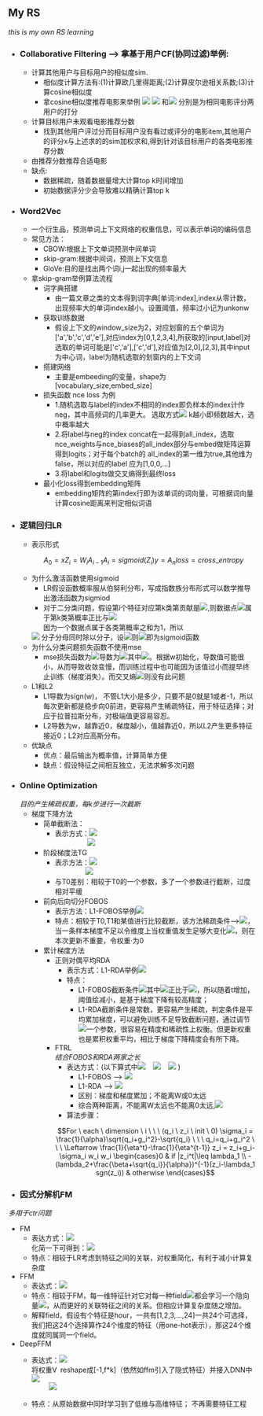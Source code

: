 ## My RS
*this is my own RS learning*
- ### Collaborative Filtering  --> 拿基于用户CF(协同过滤)举例:
  - 计算其他用户与目标用户的相似度sim.
    - 相似度计算方法有:(1)计算欧几里得距离;(2)计算皮尔逊相关系数;(3)计算cosine相似度
    - 拿cosine相似度推荐电影来举例  <img src="http://latex.codecogs.com/gif.latex?C%28x%2Cy%29%3D%5Cfrac%7B%5Csum%20x_i%20y_i%7D%7B%5Csqrt%7B%5Csum%7Bx_i%5E2%7D%7D%5Csqrt%7B%5Csum%7By_i%5E2%7D%7D%7D"/>   <img src="http://latex.codecogs.com/gif.latex?x_i"/>  和<img src="http://latex.codecogs.com/gif.latex?y_i"/> 分别是为相同电影评分两用户的打分
  - 计算目标用户未观看电影推荐分数
    - 找到其他用户评过分而目标用户没有看过或评分的电影item,其他用户的评分x与上述求的的sim加权求和,得到针对该目标用户的各类电影推荐分数
  - 由推荐分数推荐合适电影
  - 缺点:
    - 数据稀疏，随着数据量增大计算top k时间增加
    - 初始数据评分少会导致难以精确计算top k
- ### Word2Vec
  - 一个衍生品，预测单词上下文网络的权重信息，可以表示单词的编码信息
  - 常见方法：
    - CBOW:根据上下文单词预测中间单词
    - skip-gram:根据中间词，预测上下文信息
    - GloVe:目的是找出两个词i,j一起出现的频率最大
  - 拿skip-gram举例算法流程
    - 词字典搭建
      - 由一篇文章之类的文本得到词字典[单词:index],index从零计数，出现频率大的单词index越小。设置阈值，频率过小记为unkonw
    - 获取训练数据
      - 假设上下文的window_size为2，对应划窗的五个单词为['a','b','c','d','e'],对应index为[0,1,2,3,4],所获取的[input,label]对选取的单词可能是['c','a'],['c','d'],对应值为[2,0],[2,3],其中input为中心词，label为随机选取的划窗内的上下文词
    - 搭建网络
      - 主要是embeeding的变量，shape为[vocabulary_size,embed_size]
    - 损失函数 nce loss 为例
      - 1.随机选取与label的index不相同的index即负样本的index计作neg，其中高频词的几率更大。         选取方式<img src="http://latex.codecogs.com/gif.latex?p(k)=(log(k+2)-log(k+1))/log(vocabulary_size+1)"/> k越小即频数越大，选中概率越大
      - 2.将label与neg的index concat在一起得到all_index，选取nce_weights与nce_biases的all_index部分与embed做矩阵运算得到logits；对于每个batch的 all_index的第一维为true,其他维为false，所以对应的label
            应为[1,0,0,...]
      - 3.将label和logits做交叉熵得到最终loss
    - 最小化loss得到embedding矩阵
      - embedding矩阵的第index行即为该单词的词向量，可根据词向量计算cosine距离来判定相似词语
- ### 逻辑回归LR
  - 表示形式
    ```math
    A_0 = x
    
    Z_i=W_iA_{i-1}
    
    A_i=sigmoid(Z_i)
    
    y = A_n
    
    loss = cross\_entropy
    ```
  - 为什么激活函数使用sigmoid
    - LR假设函数概率服从伯努利分布，写成指数族分布形式可以数学推导出激活函数为sigmiod
    - 对于二分类问题，假设第i个特征对应第k类第贡献是<img src="http://latex.codecogs.com/gif.latex?w_%7Bki%7D"/>,则数据点<img src="http://latex.codecogs.com/gif.latex?%28x_1%2Cx_2%2C...%2Cx_n%29"/>属于第k类第概率正比与<img src="http://latex.codecogs.com/gif.latex?%5Cexp%28%7Bw_%7Bk1%7Dx_1&plus;...&plus;w_%7Bkn%7Dx_n%7D%29"/> <br>
    因为一个数据点属于各类第概率之和为1，所以
    <img src="http://latex.codecogs.com/gif.latex?p%28y%3D1%29%3D%5Cfrac%7B%5Cexp%28%5Csum_%7Bi%3D1%7D%5Enw_%7B1i%7Dx_i%29%7D%7B%5Cexp%28%5Csum_%7Bi%3D1%7D%5Enw_%7B1i%7Dx_i%29&plus;%5Cexp%28%5Csum_%7Bi%3D1%7D%5Enw_%7B0i%7Dx_i%29%7D"/>
       分子分母同时除以分子，设<img src="http://latex.codecogs.com/gif.latex?w_i%3Dw_%7B1i%7D-w_%7B0i%7D"/>则<img src="http://latex.codecogs.com/gif.latex?%28y%3D1%29%3D%5Cfrac%7B1%7D%7B1&plus;%5Cexp%28-%5Csum_%7Bi%3D1%7D%5Enw_ix_i%29%7D"/>即为sigmoid函数
  - 为什么分类问题损失函数不使用mse
    - mse损失函数为<img src="http://latex.codecogs.com/gif.latex?L%3D%5Cfrac%7B%28y-y%27%29%5E2%7D%7B2%7D"/>导数为<img src="http://latex.codecogs.com/gif.latex?%5Cfrac%7B%5Cpartial%20L%7D%7B%5Cpartial%20w%7D%3D%28y%27-y%29%5Csigma%27%28wx%29x"/>其中<img src="http://latex.codecogs.com/gif.latex?%5Csigma%27%28wx%29%3Dwx%281-wx%29"/>。根据w初始化，导数值可能很小，从而导致收敛变慢，而训练过程中也可能因为该值过小而提早终止训练（梯度消失）。而交叉熵<img src="http://latex.codecogs.com/gif.latex?g%27%3D%5Csum%28x_i%28y_i-p%28x_i%29%29"/>则没有此问题
  - L1和L2
    - L1导数为sign(w)， 不管L1大小是多少，只要不是0就是1或者-1，所以每次更新都是稳步向0前进，更容易产生稀疏特征，用于特征选择；对应于拉普拉斯分布，对极端值更容易容忍。
    - L2导数为w，越靠近0，梯度越小，值越靠近0，所以L2产生更多特征接近0；L2对应高斯分布。
  - 优缺点
    - 优点：最后输出为概率值，计算简单方便
    - 缺点：假设特征之间相互独立，无法求解多次问题
- ### Online Optimization
  *目的产生稀疏权重，每k步进行一次截断*
  - 梯度下降方法
    - 简单截断法：
      - 表示方式：<img src="http://latex.codecogs.com/gif.latex?w%5E%7Bt&plus;1%7D%3DT_0%28w%5Et-%5Ceta%5EtG%5Et%2C%5Ctheta%29"/><br>
    &#8194; &#8194; &#8194; &#8194; &#8194; &#8194; <img src="http://latex.codecogs.com/gif.latex?T_0%28v_i%2C%5Ctheta%29%5Cbegin%7Bcases%7D0%20%26%20if%20%7Cv_i%7C%5Cleq%5Ctheta%20%5C%5Cv_i%20%26%20otherwise%20%5Cend%7Bcases%7D"/>
    - 阶段梯度法TG
      - 表示方法：<img src="http://latex.codecogs.com/gif.latex?w%5E%7Bt&plus;1%7D%3DT_1%28w%5Et-%5Ceta%5EtG%5Et%2C%5Ceta%5Et%5Clambda%5Et%2C%5Ctheta%29"/><br>
    &#8194; &#8194; &#8194; &#8194; &#8194;&#8194; <img src="http://latex.codecogs.com/gif.latex?T_1%28v_i%2C%5Calpha%2C%5Ctheta%29%5Cbegin%7Bcases%7Dmax%280%2Cv_i-%5Calpha%20%26%20if%20v_i%5Cin%20%5B0%2C%5Ctheta%5D%20%5C%5Cmin%280%2Cv_i&plus;%5Calpha%20%26%20if%20v_i%5Cin%20%5B-%5Ctheta%2C0%5D%5C%5C%20v_i%20%26%20otherwise%20%5Cend%7Bcases%7D"/>
      - 与T0差别：相较于T0的一个参数，多了一个参数进行截断，过度相对平缓
    - 前向后向切分FOBOS
      - 表示方法：L1-FOBOS举例<img src="http://latex.codecogs.com/gif.latex?w_i%5E%7Bt&plus;1%7D%5Cbegin%7Bcases%7D0%20%26%20if%20%7Cw_i%5Et-%5Ceta%5Etg_i%5Et%7C%20%5Cleq%20%5Ceta%5E%7Bt&plus;%5Cfrac%7B1%7D%7B2%7D%7D%20%5Clambda%20%5C%5C%20%28w_i%5Et-%5Ceta%5Et%20g_i%5Et-%5Ceta%5E%7Bt&plus;%5Cfrac%7B1%7D%7B2%7D%7D%5Clambda%20sgn%28w_i%5Et-%5Ceta%5Etg_i%5Et%29%20%26%20otherwise%20%5Cend%7Bcases%7D"/> 
      - 特点：相较于T0,T1和某值进行比较截断，该方法稀疏条件--><img src="http://latex.codecogs.com/gif.latex?%7Cw_i%5Et-%5Ceta%5Etg_i%5Et%7C%20%5Cleq%20%5Ceta%5E%7Bt&plus;%5Cfrac%7B1%7D%7B2%7D%7D%20%5Clambda"/>，当一条样本梯度不足以令维度上当权重值发生足够大变化<img src="http://latex.codecogs.com/gif.latex?%5Ceta%5E%7Bt&plus;%5Cfrac%7B1%7D%7B2%7D%7D%20%5Clambda"/>，则在本次更新不重要，令权重·为0
    - 累计梯度方法
      - 正则对偶平均RDA
        - 表示方式：L1-RDA举例<img src="http://latex.codecogs.com/gif.latex?w_i%5E%7Bt&plus;1%7D%5Cbegin%7Bcases%7D0%20%26%20if%20%7C%5Cbar%7Bg%7D_i%5Et%7C%5Cleq%20%5Clambda%20%5C%5C%20-%5Cfrac%7Bt%7D%7B%5Cgamma%7D%28%5Cbar%7Bg%7D_i%5Et%20-%20%5Clambda%20sgn%28%5Cbar%7Bg%7D_i%5Et%29%29%20%26%20otherwise%20%5Cend%7Bcases%7D"/>
        - 特点：
          - L1-FOBOS截断条件<img src="http://latex.codecogs.com/gif.latex?%7Cw_i%5Et-%5Ceta%5Etg%5Et_i%7C%5Cleq%20%5Ceta%5E%7Bt&plus;%5Cfrac%7B1%7D%7B2%7D%7D%5Clambda"/>其中<img src="http://latex.codecogs.com/gif.latex?%5Ceta"/>正比于<img src="http://latex.codecogs.com/gif.latex?%5Cfrac%7B1%7D%7B%5Csqrt%7Bt%7D%7D"/>，所以随着t增加，阈值绘减小，是基于梯度下降有较高精度；
          - L1-RDA截断条件是常数，更容易产生稀疏，判定条件是平均累加梯度，可以避免训练不足导致截断问题，通过调节<img src="http://latex.codecogs.com/gif.latex?%5Clambda"/>一个参数，很容易在精度和稀疏性上权衡。但更新权重也是累积权重平均，相比于梯度下降精度会有所下降。
      - FTRL<br>
      *结合FOBOS和RDA两家之长*
        - 表达方式：(以下算式中<img src="http://latex.codecogs.com/gif.latex?G%5E%7B1%3At%7D%3D%5Csum_%7Bs%3D1%7D%5EtG%5Es"/> &#8194; <img src="http://latex.codecogs.com/gif.latex?%5Csigma%5Es%3D%5Cfrac%7B1%7D%7B%5Ceta%5Es%7D-%5Cfrac%7B1%7D%7B%5Ceta%5E%7Bs-1%7D%7D"/> &#8194; <img src="http://latex.codecogs.com/gif.latex?%5Csigma%5E%7B1%3At%7D%3D%5Cfrac%7B1%7D%7B%5Ceta%5Et%7D"/> )
          - L1-FOBOS --> <img src="http://latex.codecogs.com/gif.latex?W%5E%7Bt&plus;1%7D%3Darg%5C%2C%20%5Cmin_%7BW%7D%20%5C%7B%20G%5EtW&plus;%5Clambda%7C%7CW%7C%7C_1&plus;%5Cfrac%7B1%7D%7B2%7D%5Csigma%5E%7B1%3At%7D%7C%7CW-W%5Et%7C%7C_2%5E2%5C%7D"/>
          - L1-RDA --> <img src="http://latex.codecogs.com/gif.latex?W%5E%7Bt&plus;1%7D%3Darg%5C%2C%20%5Cmin_%7BW%7D%20%5C%7B%20G%5E%7B1%3At%7DW&plus;%5Clambda%7C%7CW%7C%7C_1&plus;%5Cfrac%7B1%7D%7B2%7D%5Csigma%5E%7B1%3At%7D%7C%7CW-0%7C%7C_2%5E2%5C%7D"/>
          - 区别：梯度和梯度累加；不能离W或0太远
          - 综合两种距离，不能离W太远也不能离0太远,<img src="http://latex.codecogs.com/gif.latex?W%5E%7Bt&plus;1%7D%3Darg%5C%2C%20%5Cmin_%7BW%7D%20%5C%7B%20G%5E%7B1%3At%7DW&plus;%5Clambda_1%7C%7CW%7C%7C_1&plus;%5Clambda_2%20%7C%7CW%7C%7C_2%5E2&plus;%5Cfrac%7B1%7D%7B2%7D%5Csum_%7Bs%3D1%7D%5Et%5Csigma%5E%7Bs%7D%7C%7CW-W%5Es%7C%7C_2%5E2%5C%7D"/>
        - 算法步骤：
        ```math
        For \ each \  dimension \  i \ \ \ (q_i \ z_i \ init \ 0)
        
        \sigma_i = \frac{1}{\alpha}\sqrt{q_i+g_i^2}-\sqrt{q_i} \ \ \ q_i=q_i+g_i^2 \ \ \ \Leftarrow \frac{1}{\eta^t}-\frac{1}{\eta^{t-1}}
        
        z_i = z_i+g_i-\sigma_i w_i
        
        w_i \begin{cases}0 & if |z_i^t|\leq lambda_1 \\ -(lambda_2+\frac{\beta+\sqrt{q_i}}{\alpha})^{-1}(z_i-\lambda_1 sgn(z_i)) & otherwise \end{cases}
        ```
- ### 因式分解机FM<br>
*多用于ctr问题*
  - FM
    - 表达方式：<img src="http://latex.codecogs.com/gif.latex?y%3Dw_0&plus;%5Csum_%7Bi%3D1%7D%5Enw_ix_i&plus;%5Csum_%7Bi%3D1%7D%5En%5Csum_%7Bj%3Di&plus;1%7D%5En%3CV_i%2CV_j%3Ex_ix_j"/><br> 化简一下可得到：<img src="http://latex.codecogs.com/gif.latex?%5Csum_%7Bi%3D1%7D%5En%5Csum_%7Bj%3Di&plus;1%7D%5En%3CV_i%2CV_j%3Ex_ix_j%20%3D%5Cfrac%7B1%7D%7B2%7D%5Csum_%7Bf%3D1%7D%5Ek%28%28%5Csum_%7Bi%3D1%7D%5Env_%7Bif%7Dx_i%29%5E2-%5Csum_%7Bi%3D1%7D%5Env_%7Bif%7D%5E2x_i%5E2%29"/>
    - 特点：相较于LR考虑到特征之间的关联，对权重简化，有利于减小计算复杂度
  - FFM
    - 表达式：<img src="http://latex.codecogs.com/gif.latex?y%3Dw_0&plus;%5Csum_%7Bi%3D1%7D%5Enw_ix_i&plus;%5Csum_%7Bi%3D1%7D%5En%5Csum_%7Bj%3Di&plus;1%7D%5En%3CV_%7Bi%2Cf_j%7D%2CV_%7Bj%2Cf_i%7D%3Ex_ix_j"/>
    - 特点：相较于FM，每一维特征针对它对每一种field<img src="http://latex.codecogs.com/gif.latex?f_j"/>都会学习一个隐向量<img src="http://latex.codecogs.com/gif.latex?V_%7Bi%2Cf_j%7D"/>，从而更好的关联特征之间的关系。但相应计算复杂度随之增加。
    - 解释field，假设有个特征是hour，一共有[1,2,3,...,24]一共24个可选择，我们把这24个选择算作24个维度的特征（用one-hot表示），那这24个维度就同属同一个field。
  - DeepFFM
    - 表达式：<img src="http://latex.codecogs.com/gif.latex?y_%7Bfm%7D%3Dw_0&plus;%5Csum_%7Bi%3D1%7D%5Enw_ix_i&plus;%5Csum_%7Bi%3D1%7D%5En%5Csum_%7Bj%3Di&plus;1%7D%5En%3CV_i%2CV_j%3Ex_ix_j"/><br>
    将权重V&#8194;reshape成[-1,f*k]（依然如ffm引入了隐式特征）并接入DNN中<img src="http://latex.codecogs.com/gif.latex?y_%7Bdnn%7D%3DDNN%28V_%7Breshape%7D%29"/><br>
    &#8194;&#8194;&#8194;&#8194;&#8194;<img src="http://latex.codecogs.com/gif.latex?y_%7Bout%7D%3Dy_%7Bfm%7D&plus;y_%7Bdnn%7D"/>
    
    - 特点：从原始数据中同时学习到了低维与高维特征；
不再需要特征工程
    
        
      

